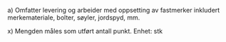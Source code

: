 a) Omfatter levering og arbeider med oppsetting av fastmerker inkludert merkemateriale, bolter, søyler, jordspyd, mm.

x) Mengden måles som utført antall punkt. Enhet: stk

